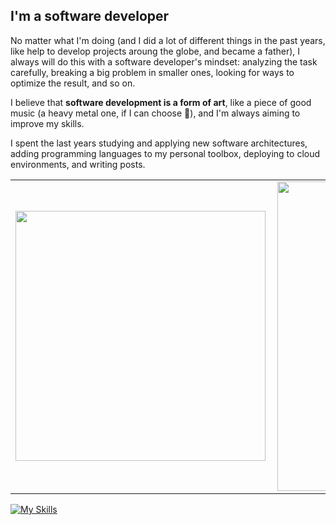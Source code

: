 ## I'm a software developer

No matter what I'm doing (and I did a lot of different things in the past years, like help to develop projects aroung the globe, and became a father), I always will do this with a software developer's mindset: analyzing the task carefully, breaking a big problem in smaller ones, looking for ways to optimize the result, and so on.

I believe that **software development is a form of art**, like a piece of good music (a heavy metal one, if I can choose 🤘), and I'm always aiming to improve my skills.

I spent the last years studying and applying new software architectures, adding programming languages to my personal toolbox, deploying to cloud environments, and writing posts.

<center>
<table>
    <tr>
        <td><img width="400px" align="left" src="https://github-readme-stats.vercel.app/api/top-langs/?username=cristiano-pacheco&hide=html&layout=compact&theme=buefy" /></td>
        <td><img width="495px" align="left" src="https://github-readme-stats.vercel.app/api?username=cristiano-pacheco&theme=buefy"/></td>
    </tr>   
</table>
</center>  

[![My Skills](https://skillicons.dev/icons?i=aws,go,php,docker,git,linux,md,mongodb,mysql,postgres,php)](https://skillicons.dev)
